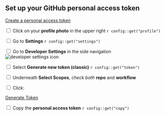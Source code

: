 ## Set up your GitHub personal access token

[Create a personal access token](https://docs.github.com/en/authentication/keeping-your-account-and-data-secure/managing-your-personal-access-tokens)

<input type="checkbox"> Click on your **profile photo** in the upper right `r config::get("profile")`

<input type="checkbox"> Go to **Settings** `r config::get("settings")`

<input type="checkbox"> Go to **Developer Settings** in the side navigation <img src="resources/icons/developer_settings.png" alt="developer settings icon" class = icon>

<input type="checkbox"> Select **Generate new token (classic)** `r config::get("token")`

<input type="checkbox"> Underneath **Select Scopes**, *check both* **repo** and **workflow**

<input type="checkbox"> Click: <div class = "github_button"><a href="https://github.com/settings/tokens/new"> Generate Token</a></div>

<input type="checkbox"> Copy the **personal access token** `r config::get("copy")`
